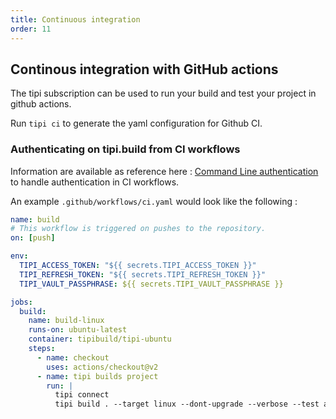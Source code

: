 ```yaml
---
title: Continuous integration
order: 11 
---
```


## Continous integration with GitHub actions 

The tipi subscription can be used to run your build and test your project in github actions.

Run `tipi ci` to generate the yaml configuration for Github CI.

### Authenticating on tipi.build from CI workflows
Information are available as reference here : [Command Line authentication](13-environment-variables#command-line-authentication) to handle authentication in CI workflows.

An example `.github/workflows/ci.yaml` would look like the following : 

```yaml
name: build 
# This workflow is triggered on pushes to the repository.
on: [push]

env: 
  TIPI_ACCESS_TOKEN: "${{ secrets.TIPI_ACCESS_TOKEN }}"
  TIPI_REFRESH_TOKEN: "${{ secrets.TIPI_REFRESH_TOKEN }}"
  TIPI_VAULT_PASSPHRASE: ${{ secrets.TIPI_VAULT_PASSPHRASE }}

jobs:
  build: 
    name: build-linux
    runs-on: ubuntu-latest
    container: tipibuild/tipi-ubuntu
    steps:
      - name: checkout
        uses: actions/checkout@v2
      - name: tipi builds project 
        run: |
          tipi connect
          tipi build . --target linux --dont-upgrade --verbose --test all 
```